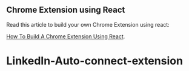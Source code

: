 ## Chrome Extension using React

Read this article to build your own Chrome Extension using react:

[How To Build A Chrome Extension Using React](https://web-highlights.com/blog/how-to-build-a-chrome-extension-using-react/).

# LinkedIn-Auto-connect-extension
